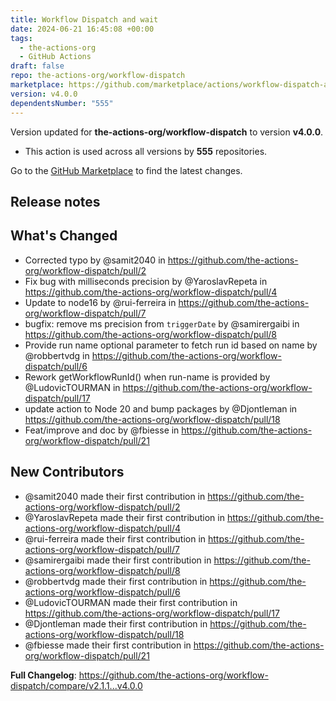 ```yaml
---
title: Workflow Dispatch and wait
date: 2024-06-21 16:45:08 +00:00
tags:
  - the-actions-org
  - GitHub Actions
draft: false
repo: the-actions-org/workflow-dispatch
marketplace: https://github.com/marketplace/actions/workflow-dispatch-and-wait
version: v4.0.0
dependentsNumber: "555"
---
```



Version updated for **the-actions-org/workflow-dispatch** to version **v4.0.0**.
- This action is used across all versions by **555** repositories.

Go to the [GitHub Marketplace](https://github.com/marketplace/actions/workflow-dispatch-and-wait) to find the latest changes.

## Release notes

## What's Changed
* Corrected typo by @samit2040 in https://github.com/the-actions-org/workflow-dispatch/pull/2
* Fix bug with milliseconds precision by @YaroslavRepeta in https://github.com/the-actions-org/workflow-dispatch/pull/4
* Update to node16 by @rui-ferreira in https://github.com/the-actions-org/workflow-dispatch/pull/7
* bugfix: remove ms precision from `triggerDate` by @samirergaibi in https://github.com/the-actions-org/workflow-dispatch/pull/8
* Provide run name optional parameter to fetch run id based on name by @robbertvdg in https://github.com/the-actions-org/workflow-dispatch/pull/6
* Rework getWorkflowRunId() when run-name is provided by @LudovicTOURMAN in https://github.com/the-actions-org/workflow-dispatch/pull/17
* update action to Node 20 and bump packages by @Djontleman in https://github.com/the-actions-org/workflow-dispatch/pull/18
* Feat/improve and doc by @fbiesse in https://github.com/the-actions-org/workflow-dispatch/pull/21

## New Contributors
* @samit2040 made their first contribution in https://github.com/the-actions-org/workflow-dispatch/pull/2
* @YaroslavRepeta made their first contribution in https://github.com/the-actions-org/workflow-dispatch/pull/4
* @rui-ferreira made their first contribution in https://github.com/the-actions-org/workflow-dispatch/pull/7
* @samirergaibi made their first contribution in https://github.com/the-actions-org/workflow-dispatch/pull/8
* @robbertvdg made their first contribution in https://github.com/the-actions-org/workflow-dispatch/pull/6
* @LudovicTOURMAN made their first contribution in https://github.com/the-actions-org/workflow-dispatch/pull/17
* @Djontleman made their first contribution in https://github.com/the-actions-org/workflow-dispatch/pull/18
* @fbiesse made their first contribution in https://github.com/the-actions-org/workflow-dispatch/pull/21

**Full Changelog**: https://github.com/the-actions-org/workflow-dispatch/compare/v2.1.1...v4.0.0
